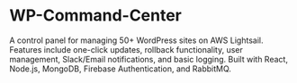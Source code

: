 # WP-Command-Center
A control panel for managing 50+ WordPress sites on AWS Lightsail. Features include one-click updates, rollback functionality, user management, Slack/Email notifications, and basic logging. Built with React, Node.js, MongoDB, Firebase Authentication, and RabbitMQ.
